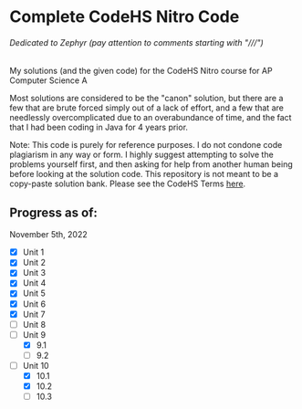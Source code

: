 # Complete CodeHS Nitro Code
###### Dedicated to Zephyr (pay attention to comments starting with "///")
My solutions (and the given code) for the CodeHS Nitro course for AP Computer Science A 

Most solutions are considered to be the "canon" solution, but there are a few that are brute forced simply out of a lack of effort, and a few that are needlessly overcomplicated due to an overabundance of time, and the fact that I had been coding in Java for 4 years prior.

Note: This code is purely for reference purposes. I do not condone code plagiarism in any way or form. I highly suggest attempting to solve the problems yourself first, and then asking for help from another human being before looking at the solution code. This repository is not meant to be a copy-paste solution bank. 
Please see the CodeHS Terms [here](https://codehs.com/terms).

## Progress as of:
November 5th, 2022

- [x] Unit 1
- [x] Unit 2
- [x] Unit 3 
- [x] Unit 4
- [x] Unit 5
- [x] Unit 6
- [x] Unit 7
- [ ] Unit 8
- [ ] Unit 9
  - [x] 9.1 
  - [ ] 9.2
- [ ] Unit 10
  - [x] 10.1
  - [x] 10.2
  - [ ] 10.3